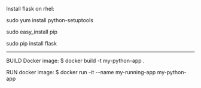 
Install flask on rhel:

sudo yum install python-setuptools

sudo easy_install pip

sudo pip install flask


------------------------------------------------
BUILD Docker image:
$ docker build -t my-python-app .


RUN docker image:
$ docker run -it --name my-running-app my-python-app
